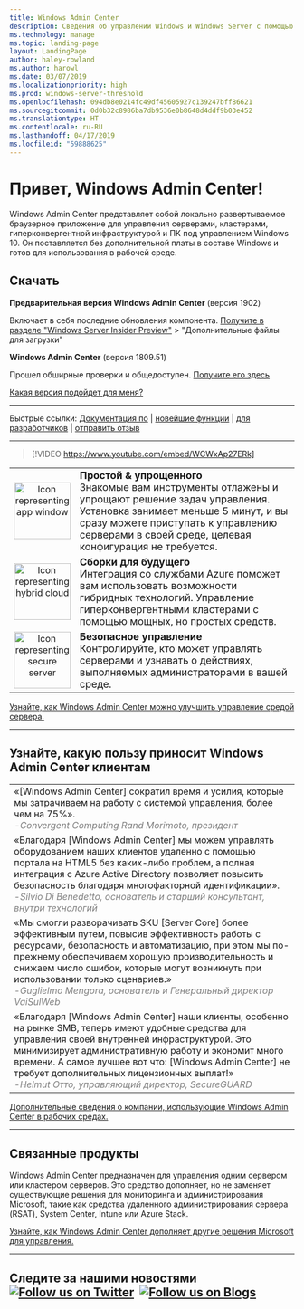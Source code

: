 ```yaml
---
title: Windows Admin Center
description: Сведения об управлении Windows и Windows Server с помощью нового браузерного приложения Windows Admin Center (ранее — проект Honolulu)
ms.technology: manage
ms.topic: landing-page
layout: LandingPage
author: haley-rowland
ms.author: harowl
ms.date: 03/07/2019
ms.localizationpriority: high
ms.prod: windows-server-threshold
ms.openlocfilehash: 094db8e0214fc49df45605927c139247bff86621
ms.sourcegitcommit: 0d0b32c8986ba7db9536e0b8648d4ddf9b03e452
ms.translationtype: HT
ms.contentlocale: ru-RU
ms.lasthandoff: 04/17/2019
ms.locfileid: "59888625"
---
```

# <a name="hello-windows-admin-center"></a>Привет, Windows Admin Center!

Windows Admin Center представляет собой локально развертываемое браузерное приложение для управления серверами, кластерами, гиперконвергентной инфраструктурой и ПК под управлением Windows 10. Он поставляется без дополнительной платы в составе Windows и готов для использования в рабочей среде.

## <a name="download-now"></a>Скачать

**Предварительная версия Windows Admin Center** (версия 1902)

Включает в себя последние обновления компонента. [Получите в разделе "Windows Server Insider Preview"](https://www.microsoft.com/en-us/software-download/windowsinsiderpreviewserver) > "Дополнительные файлы для загрузки"

**Windows Admin Center** (версия 1809.51)

Прошел обширные проверки и общедоступен.
[Получите его здесь](https://aka.ms/WACDownload)

[Какая версия подойдет для меня?](faq.md#what-is-windows-admin-center-preview-which-version-is-right-for-me)

********************

Быстрые ссылки: [Документация по](../overview.md) | [новейшие функции](../overview.md#release-history) | [для разработчиков](../extend/extensibility-overview.md) | [отправить отзыв](https://aka.ms/WACFeedback)

********************

>[!VIDEO https://www.youtube.com/embed/WCWxAp27ERk]


|   |   |
|:-:|:--|
| <img src="../media/simple-icon.png" width="100" alt="Icon representing app window">  | <font style="font-size:110%"><b> Простой & упрощенного</b> <br/> Знакомые вам инструменты отлажены и упрощают решение задач управления. Установка занимает меньше 5 минут, и вы сразу можете приступать к управлению серверами в своей среде, целевая конфигурация не требуется. </font> |
| <img src="../media/future-icon.png" width="100" alt="Icon representing hybrid cloud">  | <font style="font-size:110%"><b>Сборки для будущего</b> <br/> Интеграция со службами Azure поможет вам использовать возможности гибридных технологий. Управление гиперконвергентными кластерами с помощью мощных, но простых средств. </font>  |
| <img src="../media/secure-icon.png" width="100" alt="Icon representing secure server">  | <font style="font-size:110%"><b>Безопасное управление</b> <br/> Контролируйте, кто может управлять серверами и узнавать о действиях, выполняемых администраторами в вашей среде. </font>  |

[Узнайте, как Windows Admin Center можно улучшить управление средой сервера.](../overview.md)

********************

## <a name="see-how-customers-are-benefitting-from-windows-admin-center"></a>Узнайте, какую пользу приносит Windows Admin Center клиентам

|  |
|--|
| «[Windows Admin Center] сократил время и усилия, которые мы затрачиваем на работу с системой управления, более чем на 75%». <br/> <font color="grey">*-Convergent Computing Rand Morimoto, президент* </font>|
| «Благодаря [Windows Admin Center] мы можем управлять оборудованием наших клиентов удаленно с помощью портала на HTML5 без каких-либо проблем, а полная интеграция с Azure Active Directory позволяет повысить безопасность благодаря многофакторной идентификации».<br/> <font color="grey"> *-Silvio Di Benedetto, основатель и старший консультант, внутри технологий* </font>|
| «Мы смогли разворачивать SKU [Server Core] более эффективным путем, повысив эффективность работы с ресурсами, безопасность и автоматизацию, при этом мы по-прежнему обеспечиваем хорошую производительность и снижаем число ошибок, которые могут возникнуть при использовании только сценариев.» <br/> <font color="grey">*-Guglielmo Mengora, основатель и Генеральный директор VaiSulWeb* </font>|
| «Благодаря [Windows Admin Center] наши клиенты, особенно на рынке SMB, теперь имеют удобные средства для управления своей внутренней инфраструктурой. Это минимизирует административную работу и экономит много времени. А самое лучшее вот что: [Windows Admin Center] не требует дополнительных лицензионных выплат!» <br/><font color="grey"> *-Helmut Отто, управляющий директор, SecureGUARD* </font>|

[Дополнительные сведения о компании, использующие Windows Admin Center в рабочих средах.](case-studies.md)

********************

## <a name="related-products"></a>Связанные продукты

Windows Admin Center предназначен для управления одним сервером или кластером серверов. Это средство дополняет, но не заменяет существующие решения для мониторинга и администрирования Microsoft, такие как средства удаленного администрирования сервера (RSAT), System Center, Intune или Azure Stack. 

[Узнайте, как Windows Admin Center дополняет другие решения Microsoft для управления.](related-management.md)

********************

## Следите за нашими новостями &nbsp; <a target="_blank" class="mscom-link twitter-follow-link" title="следите за нашими новостями в Twitter" aria-label="Follow us on Twitter" data-info="Twitter" href="https://twitter.com/servermgmt"><picture><source srcset="//img-prod-cms-rt-microsoft-com.akamaized.net/cms/api/am/imageFileData/REOolR" media="(min-width:0)"><img srcset="//img-prod-cms-rt-microsoft-com.akamaized.net/cms/api/am/imageFileData/REOolR" alt="Follow us on Twitter" src="//img-prod-cms-rt-microsoft-com.akamaized.net/cms/api/am/imageFileData/REOolR"></picture></a>&nbsp; <a target="_blank" class="mscom-link blogs-follow-link" title="Следите за нашими новостями в блогах" aria-label="Follow us on Blogs" data-info="Blogs" href="https://blogs.technet.microsoft.com/servermanagement/"><picture><source srcset="//img-prod-cms-rt-microsoft-com.akamaized.net/cms/api/am/imageFileData/REOtyw" media="(min-width:0)"><img srcset="//img-prod-cms-rt-microsoft-com.akamaized.net/cms/api/am/imageFileData/REOtyw" alt="Follow us on Blogs" src="//img-prod-cms-rt-microsoft-com.akamaized.net/cms/api/am/imageFileData/REOtyw"></picture></a>

